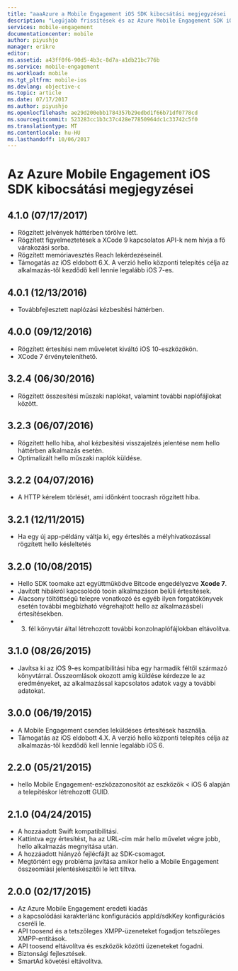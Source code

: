 ```yaml
---
title: "aaaAzure a Mobile Engagement iOS SDK kibocsátási megjegyzései |} Microsoft Docs"
description: "Legújabb frissítések és az Azure Mobile Engagement SDK iOS eljárásai"
services: mobile-engagement
documentationcenter: mobile
author: piyushjo
manager: erikre
editor: 
ms.assetid: a43ff0f6-90d5-4b3c-8d7a-a1db21bc776b
ms.service: mobile-engagement
ms.workload: mobile
ms.tgt_pltfrm: mobile-ios
ms.devlang: objective-c
ms.topic: article
ms.date: 07/17/2017
ms.author: piyushjo
ms.openlocfilehash: ae29d200ebb1784357b29edbd1f66b71df0778cd
ms.sourcegitcommit: 523283cc1b3c37c428e77850964dc1c33742c5f0
ms.translationtype: MT
ms.contentlocale: hu-HU
ms.lasthandoff: 10/06/2017
---
```

# <a name="azure-mobile-engagement-ios-sdk-release-notes"></a>Az Azure Mobile Engagement iOS SDK kibocsátási megjegyzései

## <a name="410-07172017"></a>4.1.0 (07/17/2017)
* Rögzített jelvények háttérben törölve lett.
* Rögzített figyelmeztetések a XCode 9 kapcsolatos API-k nem hívja a fő várakozási sorba.
* Rögzített memóriavesztés Reach lekérdezéseinél.
* Támogatás az iOS eldobott 6.X. A verzió hello központi telepítés célja az alkalmazás-től kezdődő kell lennie legalább iOS 7-es.

## <a name="401-12132016"></a>4.0.1 (12/13/2016)
* Továbbfejlesztett naplózási kézbesítési háttérben.

## <a name="400-09122016"></a>4.0.0 (09/12/2016)
* Rögzített értesítési nem műveletet kiváltó iOS 10-eszközökön.
* XCode 7 érvényteleníthető.

## <a name="324-06302016"></a>3.2.4 (06/30/2016)
* Rögzített összesítési műszaki naplókat, valamint további naplófájlokat között.

## <a name="323-06072016"></a>3.2.3 (06/07/2016)
* Rögzített hello hiba, ahol kézbesítési visszajelzés jelentése nem hello háttérben alkalmazás esetén.
* Optimalizált hello műszaki naplók küldése.

## <a name="322-04072016"></a>3.2.2 (04/07/2016)
* A HTTP kérelem törlését, ami időnként toocrash rögzített hiba.

## <a name="321-12112015"></a>3.2.1 (12/11/2015)
* Ha egy új app-példány váltja ki, egy értesítés a mélyhivatkozással rögzített hello késleltetés

## <a name="320-10082015"></a>3.2.0 (10/08/2015)
* Hello SDK toomake azt együttműködve Bitcode engedélyezve **Xcode 7**.
* Javított hibákról kapcsolódó tooin alkalmazáson belüli értesítések.
* Alacsony töltöttségű telepre vonatkozó és egyéb ilyen forgatókönyvek esetén további megbízható végrehajtott hello az alkalmazásbeli értesítésekben.
* 3. fél könyvtár által létrehozott további konzolnaplófájlokban eltávolítva.

## <a name="310-08262015"></a>3.1.0 (08/26/2015)
* Javítsa ki az iOS 9-es kompatibilitási hiba egy harmadik féltől származó könyvtárral. Összeomlások okozott amíg küldése kérdezze le az eredményeket, az alkalmazással kapcsolatos adatok vagy a további adatokat.

## <a name="300-06192015"></a>3.0.0 (06/19/2015)
* A Mobile Engagement csendes leküldéses értesítések használja.
* Támogatás az iOS eldobott 4.X. A verzió hello központi telepítés célja az alkalmazás-től kezdődő kell lennie legalább iOS 6.

## <a name="220-05212015"></a>2.2.0 (05/21/2015)
* hello Mobile Engagement-eszközazonosítót az eszközök < iOS 6 alapján a telepítéskor létrehozott GUID.

## <a name="210-04242015"></a>2.1.0 (04/24/2015)
* A hozzáadott Swift kompatibilitási.
* Kattintva egy értesítést, ha az URL-cím már hello művelet végre jobb, hello alkalmazás megnyitása után.
* A hozzáadott hiányzó fejlécfájlt az SDK-csomagot.
* Megtörtént egy probléma javítása amikor hello a Mobile Engagement összeomlási jelentéskészítői le lett tiltva.

## <a name="200-02172015"></a>2.0.0 (02/17/2015)
* Az Azure Mobile Engagement eredeti kiadás
* a kapcsolódási karakterlánc konfigurációs appId/sdkKey konfigurációs cseréli le.
* API toosend és a tetszőleges XMPP-üzeneteket fogadjon tetszőleges XMPP-entitások.
* API toosend eltávolítva és eszközök közötti üzeneteket fogadni.
* Biztonsági fejlesztések.
* SmartAd követési eltávolítva.
